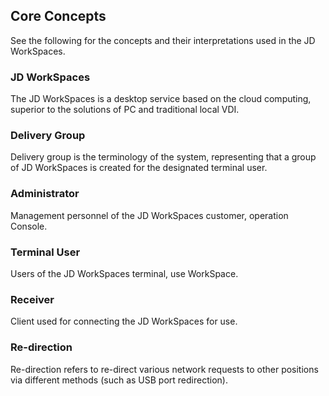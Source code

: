 ## Core Concepts
See the following for the concepts and their interpretations used in the JD WorkSpaces.
### JD WorkSpaces 
The JD WorkSpaces is a desktop service based on the cloud computing, superior to the solutions of PC and traditional local VDI.
### Delivery Group
Delivery group is the terminology of the system, representing that a group of JD WorkSpaces is created for the designated terminal user.
### Administrator
Management personnel of the JD WorkSpaces customer, operation Console.
### Terminal User
Users of the JD WorkSpaces terminal, use WorkSpace.
### Receiver
Client used for connecting the JD WorkSpaces for use.
### Re-direction
Re-direction refers to re-direct various network requests to other positions via different methods (such as USB port redirection).
